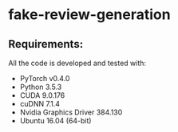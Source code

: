 # fake-review-generation

## Requirements:
All the code is developed and tested with:
* PyTorch v0.4.0
* Python 3.5.3
* CUDA 9.0.176
* cuDNN 7.1.4
* Nvidia Graphics Driver 384.130
* Ubuntu 16.04 (64-bit)

